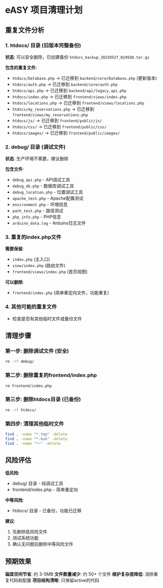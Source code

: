 # eASY 项目清理计划

## 重复文件分析

### 1. htdocs/ 目录 (旧版本完整备份)
**状态**: 可以安全删除，已创建备份 `htdocs_backup_20250527_024938.tar.gz`

**包含的重复文件**:
- `htdocs/Database.php` → 已迁移到 `backend/core/Database.php` (更新版本)
- `htdocs/auth.php` → 已迁移到 `backend/core/auth.php`
- `htdocs/api.php` → 已迁移到 `backend/api/legacy_api.php`
- `htdocs/index.php` → 已迁移到 `frontend/views/index.php`
- `htdocs/locations.php` → 已迁移到 `frontend/views/locations.php`
- `htdocs/my_reservations.php` → 已迁移到 `frontend/views/my_reservations.php`
- `htdocs/js/` → 已迁移到 `frontend/public/js/`
- `htdocs/css/` → 已迁移到 `frontend/public/css/`
- `htdocs/images/` → 已迁移到 `frontend/public/images/`

### 2. debug/ 目录 (调试文件)
**状态**: 生产环境不需要，建议删除

**包含文件**:
- `debug_api.php` - API调试工具
- `debug_db.php` - 数据库调试工具
- `debug_location.php` - 位置调试工具
- `apache_test.php` - Apache配置测试
- `environment.php` - 环境信息
- `path_test.php` - 路径测试
- `php_info.php` - PHP信息
- `arduino_data.log` - Arduino日志文件

### 3. 重复的index.php文件
**需要保留**:
- `index.php` (主入口)
- `view/index.php` (路由文件)
- `frontend/views/index.php` (首页视图)

**可以删除**:
- `frontend/index.php` (简单重定向文件，功能重复)

### 4. 其他可能的重复文件
- 检查是否有其他临时文件或备份文件

## 清理步骤

### 第一步: 删除调试文件 (安全)
```bash
rm -rf debug/
```

### 第二步: 删除重复的frontend/index.php
```bash
rm frontend/index.php
```

### 第三步: 删除htdocs目录 (已备份)
```bash
rm -rf htdocs/
```

### 第四步: 清理其他临时文件
```bash
find . -name "*.tmp" -delete
find . -name "*.bak" -delete
find . -name "*~" -delete
```

## 风险评估

**低风险**:
- debug/ 目录 - 纯调试工具
- frontend/index.php - 简单重定向

**中等风险**:
- htdocs/ 目录 - 已备份，功能已迁移

**建议**:
1. 先删除低风险文件
2. 测试系统功能
3. 确认无问题后删除中等风险文件

## 预期效果

**磁盘空间节省**: 约 3-5MB
**文件数量减少**: 约 50+ 个文件
**维护复杂度降低**: 消除重复代码和配置
**项目结构清晰**: 只保留active的代码 